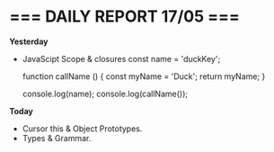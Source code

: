 # === DAILY REPORT 17/05 ===

**Yesterday**
- JavaScipt Scope & closures
    const name = 'duckKey';

    function callName () {
        const myName = 'Duck';
        return myName;
    }

    console.log(name);
    console.log(callName());

**Today**
- Cursor this & Object Prototypes.
- Types & Grammar.
